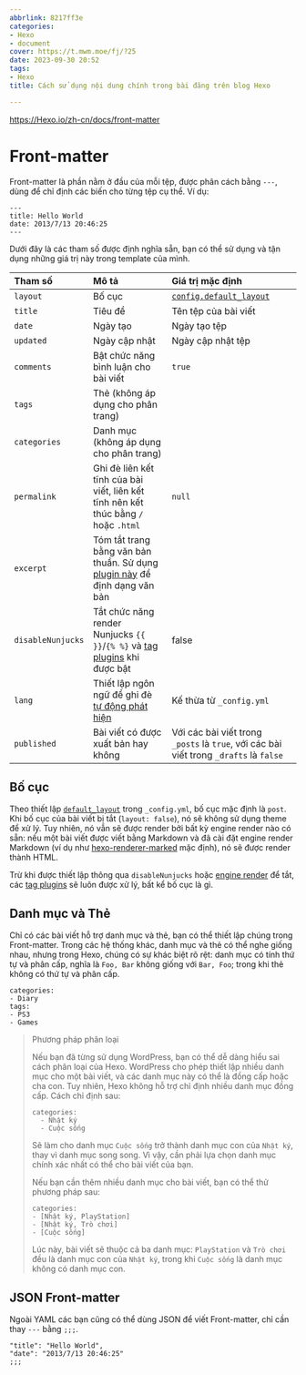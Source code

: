```yaml
---
abbrlink: 8217ff3e
categories:
- Hexo
- document
cover: https://t.mwm.moe/fj/?25
date: 2023-09-30 20:52
tags:
- Hexo
title: Cách sử dụng nội dung chính trong bài đăng trên blog Hexo

---
```


https://Hexo.io/zh-cn/docs/front-matter

# Front-matter

Front-matter là phần nằm ở đầu của mỗi tệp, được phân cách bằng `---`, dùng để chỉ định các biến cho từng tệp cụ thể. Ví dụ:

```
---
title: Hello World
date: 2013/7/13 20:46:25
---
```


Dưới đây là các tham số được định nghĩa sẵn, bạn có thể sử dụng và tận dụng những giá trị này trong template của mình.

| Tham số          | Mô tả                                                         | Giá trị mặc định                                              |
| :--------------- | :----------------------------------------------------------- | :----------------------------------------------------------- |
| `layout`         | Bố cục                                                        | [`config.default_layout`](https://hexo.io/docs/configuration#post) |
| `title`          | Tiêu đề                                                       | Tên tệp của bài viết                                          |
| `date`           | Ngày tạo                                                      | Ngày tạo tệp                                                 |
| `updated`        | Ngày cập nhật                                                  | Ngày cập nhật tệp                                            |
| `comments`       | Bật chức năng bình luận cho bài viết                           | `true`                                                       |
| `tags`           | Thẻ (không áp dụng cho phân trang)                            |                                                              |
| `categories`     | Danh mục (không áp dụng cho phân trang)                       |                                                              |
| `permalink`      | Ghi đè liên kết tĩnh của bài viết, liên kết tĩnh nên kết thúc bằng `/` hoặc `.html` | `null`                                                       |
| `excerpt`        | Tóm tắt trang bằng văn bản thuần. Sử dụng [plugin này](https://hexo.io/docs/tag-plugins#post-excerpts-and-archives) để định dạng văn bản |                                                              |
| `disableNunjucks`| Tắt chức năng render Nunjucks `{{ }}`/`{% %}` và [tag plugins](https://hexo.io/docs/tag-plugins) khi được bật | false                                                        |
| `lang`           | Thiết lập ngôn ngữ để ghi đè [tự động phát hiện](https://hexo.io/docs/internationalization#path) | Kế thừa từ `_config.yml`                                     |
| `published`      | Bài viết có được xuất bản hay không                           | Với các bài viết trong `_posts` là `true`, với các bài viết trong `_drafts` là `false` |

## Bố cục

Theo thiết lập [`default_layout`](https://hexo.io/docs/configuration#post) trong `_config.yml`, bố cục mặc định là `post`. Khi bố cục của bài viết bị tắt (`layout: false`), nó sẽ không sử dụng theme để xử lý. Tuy nhiên, nó vẫn sẽ được render bởi bất kỳ engine render nào có sẵn: nếu một bài viết được viết bằng Markdown và đã cài đặt engine render Markdown (ví dụ như [hexo-renderer-marked](https://github.com/hexojs/hexo-renderer-marked) mặc định), nó sẽ được render thành HTML.

Trừ khi được thiết lập thông qua `disableNunjucks` hoặc [engine render](https://hexo.io/api/renderer#disable-nunjucks-tags) để tắt, các [tag plugins](https://hexo.io/docs/tag-plugins) sẽ luôn được xử lý, bất kể bố cục là gì.

## Danh mục và Thẻ

Chỉ có các bài viết hỗ trợ danh mục và thẻ, bạn có thể thiết lập chúng trong Front-matter. Trong các hệ thống khác, danh mục và thẻ có thể nghe giống nhau, nhưng trong Hexo, chúng có sự khác biệt rõ rệt: danh mục có tính thứ tự và phân cấp, nghĩa là `Foo, Bar` không giống với `Bar, Foo`; trong khi thẻ không có thứ tự và phân cấp.


```
categories:
- Diary
tags:
- PS3
- Games
```


> Phương pháp phân loại
>
> Nếu bạn đã từng sử dụng WordPress, bạn có thể dễ dàng hiểu sai cách phân loại của Hexo. WordPress cho phép thiết lập nhiều danh mục cho một bài viết, và các danh mục này có thể là đồng cấp hoặc cha con. Tuy nhiên, Hexo không hỗ trợ chỉ định nhiều danh mục đồng cấp. Cách chỉ định sau:
>
> ```
> categories:
>   - Nhật ký
>   - Cuộc sống
> ```
>
> Sẽ làm cho danh mục `Cuộc sống` trở thành danh mục con của `Nhật ký`, thay vì danh mục song song. Vì vậy, cần phải lựa chọn danh mục chính xác nhất có thể cho bài viết của bạn.
>
> Nếu bạn cần thêm nhiều danh mục cho bài viết, bạn có thể thử phương pháp sau:
>
> ```
> categories:
> - [Nhật ký, PlayStation]
> - [Nhật ký, Trò chơi]
> - [Cuộc sống]
> ```
>
> Lúc này, bài viết sẽ thuộc cả ba danh mục: `PlayStation` và `Trò chơi` đều là danh mục con của `Nhật ký`, trong khi `Cuộc sống` là danh mục không có danh mục con.

## JSON Front-matter

Ngoài YAML các bạn cũng có thể dùng JSON để viết Front-matter, chỉ cần thay `---` bằng `;;;`.

```
"title": "Hello World",
"date": "2013/7/13 20:46:25"
;;;
```